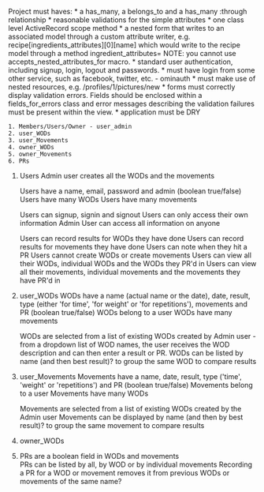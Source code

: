 Project must haves:
	* a has_many, a belongs_to and a has_many :through relationship
	* reasonable validations for the simple attributes
	* one class level ActiveRecord scope method
	* a nested form that writes to an associated model through a custom attribute writer, e.g. recipe[ingredients_attributes][0][name] which would write to the recipe model through a method ingredient_attributes=  NOTE: you cannot use accepts_nested_attributes_for macro.
	* standard user authentication, including signup, login, logout and passwords.
	* must have login from some other service, such as facebook, twitter, etc. - ominauth
	* must make use of nested resources, e.g. /profiles/1/pictures/new 
	* forms must correctly display validation errors. Fields should be enclosed within a fields_for_errors class and error messages describing the validation failures must be present within the view.
	* application must be DRY



	1. Members/Users/Owner - user_admin
	2. user_WODs
	3. user_Movements
	4. owner_WODs
	5. owner_Movements
	6. PRs


1. Users
	Admin user creates all the WODs and the movements

	Users have a name, email, password and admin (boolean true/false)
	Users have many WODs
	Users have many movements

	Users can signup, signin and signout
	Users can only access their own information
	Admin User can access all information on anyone

	Users can record results for WODs they have done
	Users can record results for movements they have done 
	Users can note when they hit a PR
	Users cannot create WODs or create movements
	Users can view all their WODs, individual WODs and the WODs they PR'd in
	Users can view all their movements, individual movements and the movements they have PR'd in

2. user_WODs
	WODs have a name (actual name or the date), date, result, type (either 'for time', 'for weight' or 'for repetitions'), movements and PR (boolean true/false)
	WODs belong to a user
	WODs have many movements

	WODs are selected from a list of existing WODs created by Admin user - from a dropdown list of WOD names, the user receives the WOD description and can then enter a result or PR.
	WODs can be listed by name (and then best result)? to group the same WOD to compare results

3. user_Movements
	Movements have a name, date, result, type ('time', 'weight' or 'repetitions') and PR (boolean true/false)
	Movements belong to a user
	Movements have many WODs

	Movements are selected from a list of existing WODs created by the Admin user
	Movements can be displayed by name (and then by best result)? to group the same movement to compare results

4. owner_WODs

4. PRs are a boolean field in WODs and movements	
	PRs can be listed by all, by WOD or by individual movements
	Recording a PR for a WOD or movement removes it from previous WODs or movements of the same name?

